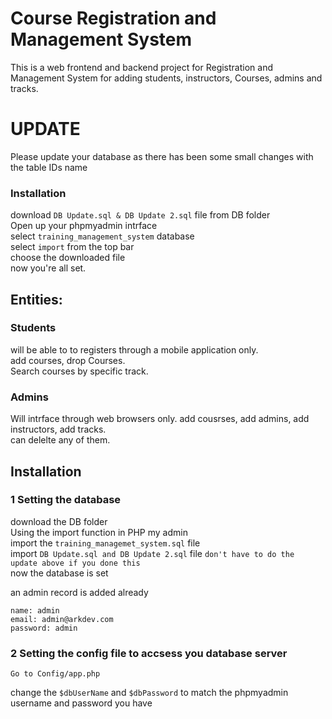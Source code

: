 # Course Registration and Management System
This is a web frontend and backend project for Registration and Management System for adding students, instructors, Courses, admins and tracks.

# UPDATE 
Please update your database as there has been some small changes with the table IDs name
### Installation
download ```DB Update.sql & DB Update 2.sql``` file from DB folder <br />
Open up your phpmyadmin intrface <br />
select ```training_management_system``` database <br />
select ```import``` from the top bar <br />
choose the downloaded file <br />
now you're all set. <br />

## Entities:
### Students 
will be able to to registers through a mobile application only. <br />
add courses, drop Courses. <br />
Search courses by specific track. <br />

### Admins
Will intrface through web browsers only.
add cousrses, add admins, add instructors, add tracks. <br />
can delelte any of them. <br />

## Installation
### 1 Setting the database 
download the DB folder <br />
Using the import function in PHP my admin  <br />
import the ```training_managemet_system.sql``` file <br />
import ```DB Update.sql and DB Update 2.sql``` file ```don't have to do the update above if you done this ``` <br/>
now the database is set <br />

an admin record is added already <br />
```
name: admin
email: admin@arkdev.com
password: admin
```

### 2 Setting the config file to accsess you database server <br />
```
Go to Config/app.php
```
change the ```$dbUserName``` and ```$dbPassword``` to match the phpmyadmin username and password you have  <br />
